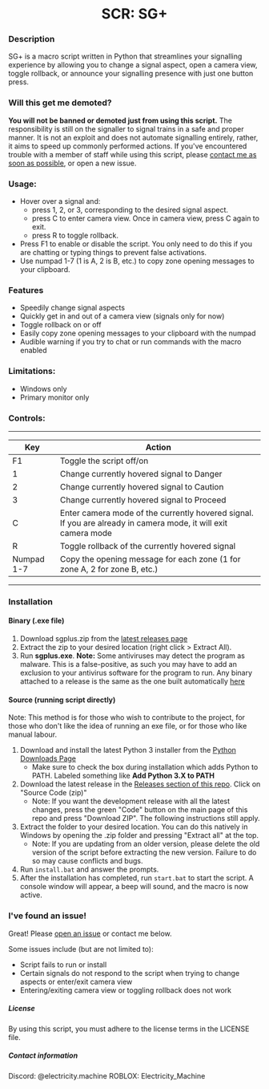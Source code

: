 <h1 align="center">SCR: SG+</h1>


### Description
SG+ is a macro script written in Python that streamlines your signalling experience by allowing you to change a signal aspect, open a camera view, toggle rollback, or announce your signalling presence with just one button press.

### Will this get me demoted?
**You will not be banned or demoted just from using this script.** The responsibility is still on the signaller to signal trains in a safe and proper manner. It is not an exploit and does not automate signalling entirely, rather, it aims to speed up commonly performed actions. If you've encountered trouble with a member of staff while using this script, please [contact me as soon as possible](#contact-information), or open a new issue.

### Usage:
- Hover over a signal and:
  - press 1, 2, or 3, corresponding to the desired signal aspect.
  - press C to enter camera view. Once in camera view, press C again to exit.
  - press R to toggle rollback.
- Press F1 to enable or disable the script. You only need to do this if you are chatting or typing things to prevent false activations.
- Use numpad 1-7 (1 is A, 2 is B, etc.) to copy zone opening messages to your clipboard.

### Features
- Speedily change signal aspects
- Quickly get in and out of a camera view (signals only for now)
- Toggle rollback on or off
- Easily copy zone opening messages to your clipboard with the numpad
- Audible warning if you try to chat or run commands with the macro enabled

### Limitations:
- Windows only
- Primary monitor only

### Controls:

---
|Key|Action|
|---|---|
|F1|Toggle the script off/on|
|1|Change currently hovered signal to Danger|
|2|Change currently hovered signal to Caution|
|3|Change currently hovered signal to Proceed|
|C|Enter camera mode of the currently hovered signal. If you are already in camera mode, it will exit camera mode|
|R|Toggle rollback of the currently hovered signal
|Numpad 1-7|Copy the opening message for each zone (1 for zone A, 2 for zone B, etc.)|
---

### **Installation**

#### Binary (.exe file)
1. Download sgplus.zip from the [latest releases page](https://github.com/ElectricityMachine/SCR-SGPlus/releases/latest)
2. Extract the zip to your desired location (right click > Extract All).
3. Run **sgplus.exe**.
**Note:** Some antiviruses may detect the program as malware. This is a false-positive, as such you may have to add an exclusion to your antivirus software for the program to run. Any binary attached to a release is the same as the one built automatically [here](https://github.com/ElectricityMachine/SCR-SGPlus/actions/workflows/build.yml)

#### Source (running script directly)
Note: This method is for those who wish to contribute to the project, for those who don't like the idea of running an exe file, or for those who like manual labour.
1. Download and install the latest Python 3 installer from the [Python Downloads Page](https://www.python.org/downloads/)
   - Make sure to check the box during installation which adds Python to PATH. Labeled something like **Add Python 3.X to PATH**
2. Download the latest release in the [Releases section of this repo](https://github.com/ElectricityMachine/SCR-SGPlus/releases/latest). Click on "Source Code (zip)"
   - Note: If you want the development release with all the latest changes, press the green "Code" button on the main page of this repo and press "Download ZIP". The following instructions still apply.
3. Extract the folder to your desired location. You can do this natively in Windows by opening the .zip folder and pressing "Extract all" at the top.
   - Note: If you are updating from an older version, please delete the old version of the script before extracting the new version. Failure to do so may cause conflicts and bugs.
4. Run ``install.bat`` and answer the prompts.
5. After the installation has completed, run ``start.bat`` to start the script. A console window will appear, a beep will sound, and the macro is now active.

### I've found an issue!
Great! Please [open an issue](https://github.com/ElectricityMachine/SCR-SGPlus/issues/new) or contact me below.

Some issues include (but are not limited to):
- Script fails to run or install
- Certain signals do not respond to the script when trying to change aspects or enter/exit camera view
- Entering/exiting camera view or toggling rollback does not work

##### License
By using this script, you must adhere to the license terms in the LICENSE file.

##### Contact information
Discord: @electricity.machine
ROBLOX: Electricity_Machine